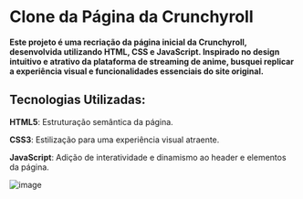 #  Clone da Página da Crunchyroll
**Este projeto é uma recriação da página inicial da Crunchyroll, desenvolvida utilizando HTML, CSS e JavaScript. Inspirado no design intuitivo e atrativo da plataforma de streaming de anime, busquei replicar a experiência visual e funcionalidades essenciais do site original.**
## Tecnologias Utilizadas:
**HTML5**: Estruturação semântica da página.

**CSS3**: Estilização para uma experiência visual atraente.

**JavaScript**: Adição de interatividade e dinamismo ao header e elementos da página.

![image](https://github.com/ggvictor/Crunchyroll/assets/107512940/96599246-e833-4a3f-a375-63cedd7335ff)
